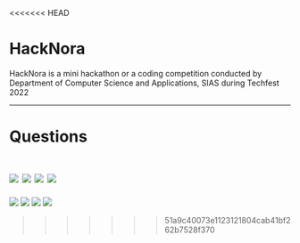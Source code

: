 <<<<<<< HEAD
# HackNora
HackNora is a mini hackathon or a coding competition conducted by Department of Computer Science and Applications, SIAS during Techfest 2022

-----

# Questions

![](screenshot/ps.png)
![](screenshot/p1-2.png)
![](screenshot/p3-5.png)
![](screenshot/p6-7.png)
=======
![](https://raw.githubusercontent.com/shaheem-pp/C-HackNora/main/Instructions.png)
![](https://raw.githubusercontent.com/shaheem-pp/C-HackNora/main/Problem%201-2.png)
![](https://raw.githubusercontent.com/shaheem-pp/C-HackNora/main/Problem%203-5.png)
![](https://raw.githubusercontent.com/shaheem-pp/C-HackNora/main/Problem%206-7.png)
>>>>>>> 51a9c40073e1123121804cab41bf262b7528f370
